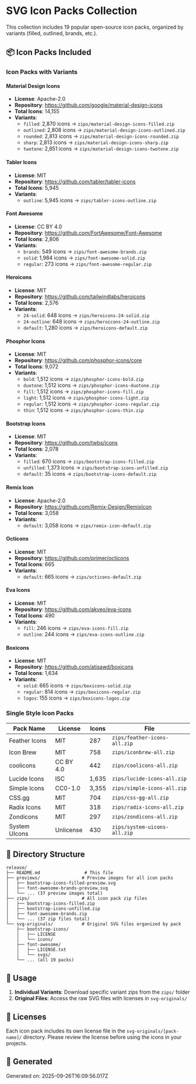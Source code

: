 # SVG Icon Packs Collection

This collection includes 19 popular open-source icon packs, organized by variants (filled, outlined, brands, etc.).

## 📦 Icon Packs Included

### Icon Packs with Variants

#### Material Design Icons
- **License**: Apache-2.0
- **Repository**: https://github.com/google/material-design-icons
- **Total Icons**: 14,155
- **Variants**:
  - `filled`: 2,870 icons → `zips/material-design-icons-filled.zip`
  - `outlined`: 2,808 icons → `zips/material-design-icons-outlined.zip`
  - `rounded`: 2,813 icons → `zips/material-design-icons-rounded.zip`
  - `sharp`: 2,813 icons → `zips/material-design-icons-sharp.zip`
  - `twotone`: 2,851 icons → `zips/material-design-icons-twotone.zip`

#### Tabler Icons
- **License**: MIT
- **Repository**: https://github.com/tabler/tabler-icons
- **Total Icons**: 5,945
- **Variants**:
  - `outline`: 5,945 icons → `zips/tabler-icons-outline.zip`

#### Font Awesome
- **License**: CC BY 4.0
- **Repository**: https://github.com/FortAwesome/Font-Awesome
- **Total Icons**: 2,806
- **Variants**:
  - `brands`: 549 icons → `zips/font-awesome-brands.zip`
  - `solid`: 1,984 icons → `zips/font-awesome-solid.zip`
  - `regular`: 273 icons → `zips/font-awesome-regular.zip`

#### Heroicons
- **License**: MIT
- **Repository**: https://github.com/tailwindlabs/heroicons
- **Total Icons**: 2,576
- **Variants**:
  - `24-solid`: 648 icons → `zips/heroicons-24-solid.zip`
  - `24-outline`: 648 icons → `zips/heroicons-24-outline.zip`
  - `default`: 1,280 icons → `zips/heroicons-default.zip`

#### Phosphor Icons
- **License**: MIT
- **Repository**: https://github.com/phosphor-icons/core
- **Total Icons**: 9,072
- **Variants**:
  - `bold`: 1,512 icons → `zips/phosphor-icons-bold.zip`
  - `duotone`: 1,512 icons → `zips/phosphor-icons-duotone.zip`
  - `fill`: 1,512 icons → `zips/phosphor-icons-fill.zip`
  - `light`: 1,512 icons → `zips/phosphor-icons-light.zip`
  - `regular`: 1,512 icons → `zips/phosphor-icons-regular.zip`
  - `thin`: 1,512 icons → `zips/phosphor-icons-thin.zip`

#### Bootstrap Icons
- **License**: MIT
- **Repository**: https://github.com/twbs/icons
- **Total Icons**: 2,078
- **Variants**:
  - `filled`: 670 icons → `zips/bootstrap-icons-filled.zip`
  - `unfilled`: 1,373 icons → `zips/bootstrap-icons-unfilled.zip`
  - `default`: 35 icons → `zips/bootstrap-icons-default.zip`

#### Remix Icon
- **License**: Apache-2.0
- **Repository**: https://github.com/Remix-Design/RemixIcon
- **Total Icons**: 3,058
- **Variants**:
  - `default`: 3,058 icons → `zips/remix-icon-default.zip`

#### Octicons
- **License**: MIT
- **Repository**: https://github.com/primer/octicons
- **Total Icons**: 665
- **Variants**:
  - `default`: 665 icons → `zips/octicons-default.zip`

#### Eva Icons
- **License**: MIT
- **Repository**: https://github.com/akveo/eva-icons
- **Total Icons**: 490
- **Variants**:
  - `fill`: 246 icons → `zips/eva-icons-fill.zip`
  - `outline`: 244 icons → `zips/eva-icons-outline.zip`

#### Boxicons
- **License**: MIT
- **Repository**: https://github.com/atisawd/boxicons
- **Total Icons**: 1,634
- **Variants**:
  - `solid`: 665 icons → `zips/boxicons-solid.zip`
  - `regular`: 814 icons → `zips/boxicons-regular.zip`
  - `logos`: 155 icons → `zips/boxicons-logos.zip`

### Single Style Icon Packs

| Pack Name | License | Icons | File |
|-----------|---------|-------|------|
| Feather Icons | MIT | 287 | `zips/feather-icons-all.zip` |
| Icon Brew | MIT | 758 | `zips/iconbrew-all.zip` |
| coolicons | CC BY 4.0 | 442 | `zips/coolicons-all.zip` |
| Lucide Icons | ISC | 1,635 | `zips/lucide-icons-all.zip` |
| Simple Icons | CC0-1.0 | 3,355 | `zips/simple-icons-all.zip` |
| CSS.gg | MIT | 704 | `zips/css-gg-all.zip` |
| Radix Icons | MIT | 318 | `zips/radix-icons-all.zip` |
| Zondicons | MIT | 297 | `zips/zondicons-all.zip` |
| System UIcons | Unlicense | 430 | `zips/system-uicons-all.zip` |

## 📁 Directory Structure

```
release/
├── README.md                 # This file
├── previews/                # Preview images for all icon packs
│   ├── bootstrap-icons-filled-preview.svg
│   ├── font-awesome-brands-preview.svg
│   └── ... (37 preview images total)
├── zips/                    # All icon pack zip files
│   ├── bootstrap-icons-filled.zip
│   ├── bootstrap-icons-unfilled.zip
│   ├── font-awesome-brands.zip
│   └── ... (37 zip files total)
└── svg-originals/           # Original SVG files organized by pack
    ├── bootstrap-icons/
    │   ├── LICENSE
    │   └── icons/
    ├── font-awesome/
    │   ├── LICENSE.txt
    │   └── svgs/
    └── ... (all 19 packs)
```

## 🚀 Usage

1. **Individual Variants**: Download specific variant zips from the `zips/` folder
2. **Original Files**: Access the raw SVG files with licenses in `svg-originals/`

## 📄 Licenses

Each icon pack includes its own license file in the `svg-originals/[pack-name]/` directory. Please review the license before using the icons in your projects.

## 🔄 Generated

Generated on: 2025-09-26T16:09:56.017Z
